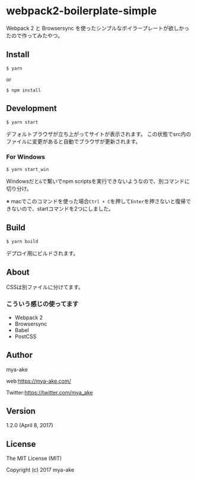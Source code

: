 # webpack2-boilerplate-simple

Webpack 2 と Browsersync を使ったシンプルなボイラープレートが欲しかったので作ってみたやつ。

## Install

    $ yarn

or

    $ npm install

## Development

    $ yarn start

デフォルトブラウザが立ち上がってサイトが表示されます。
この状態でsrc内のファイルに変更があると自動でブラウザが更新されます。

### For Windows

    $ yarn start_win

Windowsだと`&`で繋いでnpm scriptsを実行できないようなので、別コマンドに切り分け。

※ macでこのコマンドを使った場合`Ctrl + C`を押して`Enter`を押さないと復帰できないので、startコマンドを2つにしました。


## Build

    $ yarn build

デプロイ用にビルドされます。

## About

CSSは別ファイルに分けてます。

### こういう感じの使ってます

* Webpack 2
* Browsersync
* Babel
* PostCSS

## Author
mya-ake

web:https://mya-ake.com/

Twitter:https://twitter.com/mya_ake

## Version

1.2.0 (April 8, 2017)

## License
The MIT License (MIT)

Copyright (c) 2017 mya-ake

